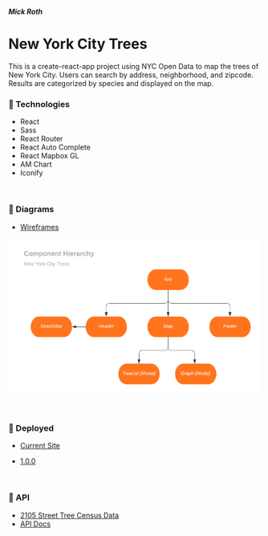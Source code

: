 

***Mick Roth***


# New York City Trees

This is a create-react-app project using NYC Open Data to map the trees of New York City. Users can search by address, neighborhood, and zipcode. Results are categorized by species and displayed on the map.
 


### &#127794; Technologies	
- React
- Sass
- React Router
- React Auto Complete
- React Mapbox GL
- AM Chart
- Iconify

<br>

### &#127796; Diagrams
- [Wireframes](https://whimsical.com/BnbY2ct8WMQEhX3Bvd79Zm)
  
 ![](./public/images/Flowchart.png)

<br>

### &#127795; Deployed
- [Current Site](https://psychedelic-plantation.surge.sh)

- [1.0.0](http://nyc-trees.surge.sh/)



<br>

### &#127807; API 
- [2105 Street Tree Census Data](https://data.cityofnewyork.us/Environment/2015-Street-Tree-Census-Tree-Data/pi5s-9p35)
- [API Docs](https://dev.socrata.com/foundry/data.cityofnewyork.us/5rq2-4hqu)





